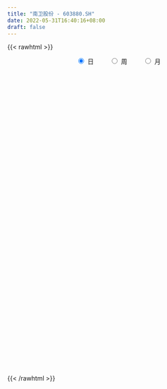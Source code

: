 ```yaml
---
title: "南卫股份 - 603880.SH"
date: 2022-05-31T16:40:16+08:00
draft: false
---
```

{{< rawhtml >}}
    <div style="text-align: center">
        <label style="padding: 1rem;"><input style="margin-right: .5rem" type="radio" name="period" value="D" checked onclick="period_change(this)">日</label>
        <label style="padding: 1rem;"><input style="margin-right: .5rem" type="radio" name="period" value="W" onclick="period_change(this)">周</label>
        <label style="padding: 1rem;"><input style="margin-right: .5rem" type="radio" name="period" value="M" onclick="period_change(this)">月</label>
    </div>
    <div id="chart" style="height: 700px;"></div> 
    <script type="text/javascript">
        const D_v = [13219.43,18966.34,19668.78,17821.02,13974.77,10590.72,13597.42,19199.09,13734.88,12694.53,8210.46,8641.05,8549.95,10221.7,8864.52,10515.41,9429.19,11981.83,15327.12,7007.56,7673.69,11247.5,9140.5,8663.67,8590.24,8877.79,11917.95,11779.26,16078.22,12149.85,9443.13,7173.07,9947.09,7881.47,10339.38,10141.45,10221.52,9500.66,6195.5,15687.83,10380.39,11092.43,6240.29,21200.52,8884.46,9090.76,11427.9,10611.94,48203.21,32049.46,42255.59,46082.88,56778.79,35416.95,26110.45,21032.6,13350.03,15997.17,27191.57,13665.17,14748.11,10731.8,15820.87,6646.29,7978.44,10399.46,9779.47,7418.38,7063.35,9709.17,8431.3,8592.6,8089.19,16373.45,11304.04,11556.74,15664.9,10313.52,9865.88,8642.47,15370.26,11276.53,10227.92,8660.33,10760.28,14050.98,7418.25,11101.85,10067.42,14278.11,6896.24,7717.69,6735.63,9103.18,6376.1,5530.73,7314.31,6896.87,7106.73,5572.04,4762.09,6212.3,6733.94,9873.77,7094.68,10005.19,10629.97,6457.49,7597.13,5489.8,10851.27,32422.59,109358.26,58689.9,38572.76,27667.57,29578.58,18640.82,17245.07,27483.47,20439.88,11421.15,19297.54,14668.83,13531.36,15516.49,22248.78,29957.41,51446.71,77156.06,85384.6,56626.24,36755.01,37566.7,26807.26,18268.0,12902.48,13974.66,15671.3,11491.59,26125.29,33425.72,18505.9,17237.04,77364.28,37603.54,25227.01,29402.76,27319.56,40981.57,22887.17,51477.84,110408.84,63638.29,52556.04,44592.6,31744.01,31330.45,39900.64,43768.33,52025.85,39326.59,132465.74,141676.41,113299.44,54456.65,50938.55,37097.47,27635.0,37488.1,22211.23,28648.54,18296.56,26509.5,19689.2,21827.63,17653.07,26612.6,19497.5,17785.3,25885.17,27354.42,22168.7,27581.4,19697.3,18717.36,29319.51,23682.02,16044.47,14421.1,22689.66,22001.76,25921.0,19978.95,19728.87,27219.73,19335.31,30629.39,30898.2,28883.12,26404.33,24828.12,25485.57,33872.0,25766.2,20226.47,33197.32,61415.19,38458.8,31396.88,30152.2,41163.66,32676.38,43194.5,27907.22,34151.22,18583.57,18775.0,17604.76,11363.0,17439.4,13150.8,10212.04,12419.2,22447.76,18478.78,22421.61,19690.02,23458.36,17981.5,17575.39,14823.45,13106.45,11045.2,14836.22,18377.52,19589.27,11322.38,17680.02,13842.63,16707.6,12782.29,12746.9,13322.51,19688.43,17611.09,14967.36,18800.59,17435.98,13521.1]
const D_histogram = [0.0,0.00906849,-0.0004216729,-0.0012621132,0.0008131525,0.0014144009,-0.0059629215,0.0037572704,0.0083595017,0.0031118184,0.0008928721,-0.0031424944,-0.0080976551,-0.0146274642,-0.0166631771,-0.0189282665,-0.0218134202,-0.0319061995,-0.0497438379,-0.0554329332,-0.0575502189,-0.0450612472,-0.0405619378,-0.0373847464,-0.0325648727,-0.0288083712,-0.0296786926,-0.0346121028,-0.0392019662,-0.0368647775,-0.03469158,-0.0269124329,-0.0242623383,-0.0166143617,-0.0164076878,-0.0157331029,-0.0090211546,-0.0020472775,0.0028153256,-0.003479349,-0.0119620451,-0.0098570304,-0.0069473157,0.0078172513,0.0145423472,0.0113755363,0.0027869288,-0.010032432,0.0128437526,0.0249559008,0.0366494842,0.0499368971,0.0749001067,0.079536912,0.0690946413,0.0521437249,0.0408175373,0.0322411736,0.0149154462,0.0038290382,-0.0053269514,-0.0089518189,-0.0203866411,-0.0239453381,-0.0229644798,-0.0267955135,-0.0231698201,-0.0156458274,-0.0111426295,-0.0125725357,-0.0163412301,-0.0187883189,-0.0157687116,-0.0100832144,-0.0042782038,0.0051362178,0.018860429,0.0268653805,0.0346338063,0.0373005747,0.0308013214,0.0290383086,0.0194211126,0.0136372477,0.007337275,0.0010273478,0.0001450297,0.003986907,0.0003685079,-0.017309655,-0.0268796189,-0.0391008795,-0.0362997281,-0.0209560433,-0.0080801693,-0.0057039259,0.0033814956,0.0059772939,-0.0007495905,-0.0021164062,-0.0064289264,-0.0110706818,-0.0137357046,-0.0213725047,-0.0252947063,-0.0323689991,-0.0454415765,-0.0551031395,-0.0505074989,-0.0422069267,-0.0376666964,0.0052077728,0.0468756213,0.0561399215,0.0572442339,0.0524074864,0.0554682802,0.0523432216,0.0485763938,0.054066715,0.0521846643,0.0482141812,0.0462238416,0.0435590712,0.0373211091,0.0316381882,0.0303580144,0.0363025505,0.0482955614,0.063979047,0.086751265,0.0813044268,0.0723105399,0.0492747397,0.0204475377,-0.0016105643,-0.0144368728,-0.0220479444,-0.02402644,-0.0261451287,-0.0173320298,-0.0071950052,-0.0069539966,-0.0097215204,0.0119577436,0.0178017616,0.0197553938,0.008912342,0.0046365604,0.0136250653,0.011917999,0.0188857188,0.0449222088,0.0469818335,0.0497525894,0.0418614219,0.0327112378,0.0180716258,0.0147574764,0.014214769,0.0217869655,0.0180444065,0.0322539313,0.062640664,0.0337845402,0.012627837,-0.0236825598,-0.0515791538,-0.0828330205,-0.1284038742,-0.1509106548,-0.1733919387,-0.1732237112,-0.1603877456,-0.1354519771,-0.1122270347,-0.0942269897,-0.0904414653,-0.0783268667,-0.0697446067,-0.0477128662,-0.039357274,-0.024605698,-0.002733404,0.0052308969,0.014897516,0.0116887112,0.0203348858,0.023148405,0.0297639992,0.0402625517,0.0500000428,0.057997923,0.0541431716,0.0333654399,0.0087374582,0.0065798751,0.019880763,0.0255355615,0.0126415955,0.0085522092,0.0146434796,0.0242103918,0.0392281351,0.0452985105,0.0402339723,0.0424039622,0.058470662,0.0529159156,0.0480197345,0.036025429,0.0386359312,0.0240102957,0.0299258375,0.0208962862,-0.0053711391,-0.0282901732,-0.0286992689,-0.0398016033,-0.0441700011,-0.0535606764,-0.0571885714,-0.0549694129,-0.0541818931,-0.0676111978,-0.0769678905,-0.1137385089,-0.1418922996,-0.1481678974,-0.147083929,-0.1213252407,-0.0913855304,-0.064653676,-0.033528293,-0.0005661811,0.0235242228,0.0471193031,0.0639542235,0.0685037846,0.0655966678,0.0624859739,0.0630973912,0.0620368327,0.0655861036,0.048076648,0.0475324141,0.0486073733,0.0486155442,0.0465674867,0.046422734]
const D_fast = [0.0,0.0113356125,0.0017400313,0.0005840628,0.0028626166,0.0038174652,-0.0050505875,0.005608922,0.0123010287,0.0078312999,0.0058355717,0.0010145816,-0.0059649928,-0.016151668,-0.0223531752,-0.0293503312,-0.03768884,-0.0557581692,-0.0860317671,-0.1055790957,-0.1220839361,-0.1208602762,-0.1265014512,-0.1326704464,-0.1359917908,-0.1394373822,-0.1477273767,-0.1613138126,-0.1757041676,-0.1825831732,-0.1890828708,-0.1880318319,-0.1914473219,-0.1879529357,-0.1918481837,-0.1951068745,-0.1906502149,-0.1841881572,-0.1786217227,-0.1857862345,-0.1972594419,-0.1976186848,-0.196445799,-0.1797269192,-0.1693662365,-0.1696891633,-0.1775810386,-0.1929085074,-0.1668213846,-0.1484702612,-0.1276143069,-0.1018426696,-0.0581544334,-0.0336334,-0.0268020104,-0.0307169956,-0.0318387988,-0.0323548692,-0.045951735,-0.0560808835,-0.0665686109,-0.0724314331,-0.0889629156,-0.0985079471,-0.1032682088,-0.1137981209,-0.1159648825,-0.1123523466,-0.1106348061,-0.1152078463,-0.1230618482,-0.1302060167,-0.1311285872,-0.1279638937,-0.1232284341,-0.112529958,-0.0940906396,-0.0793693429,-0.0629424656,-0.0509505535,-0.0497494765,-0.0442529121,-0.04901483,-0.0513893829,-0.0558550368,-0.0619081271,-0.0627541878,-0.0579155837,-0.0614418558,-0.0834474325,-0.0997373011,-0.1217337816,-0.1280075622,-0.1179028882,-0.1070470566,-0.1060967947,-0.0961659992,-0.0920758775,-0.0989901595,-0.1008860767,-0.1068058286,-0.1142152544,-0.1203142033,-0.1332941297,-0.1435400078,-0.1587065504,-0.183139522,-0.2065768698,-0.2146081039,-0.2168592634,-0.2217357072,-0.1775592948,-0.1241725409,-0.1008732604,-0.0854578895,-0.0771927654,-0.0602649016,-0.0503041547,-0.0419268841,-0.0229198841,-0.0117557687,-0.0036727066,0.0058929143,0.0141179117,0.0172102269,0.019436853,0.0257461828,0.0407663565,0.0648332578,0.0965115051,0.1409715393,0.1558508078,0.164934556,0.1542174407,0.1305021231,0.10804138,0.0916058532,0.0784827955,0.07049769,0.061842719,0.0663228106,0.0746610839,0.0731635933,0.0679656894,0.0926343893,0.1029288478,0.1098213283,0.1012063621,0.0980897206,0.1104844918,0.1117569252,0.1234460748,0.160713117,0.1745182,0.1897271032,0.1923012912,0.1913289166,0.181207211,0.1815824307,0.1845934156,0.1976123534,0.1983808961,0.2206539037,0.2667008024,0.2462908137,0.2282910697,0.1860600329,0.1452686505,0.0933065287,0.0156347064,-0.0445997379,-0.1104290064,-0.1535667067,-0.1808276775,-0.1897549033,-0.1945867195,-0.200143422,-0.2189682639,-0.226435382,-0.2352892737,-0.2251857497,-0.226669476,-0.2180693245,-0.1968803816,-0.1876083564,-0.1742173583,-0.1745039853,-0.1607740892,-0.1521734688,-0.1381168748,-0.1175526844,-0.0953151826,-0.0728178216,-0.0631367802,-0.0755731519,-0.098016769,-0.0985293833,-0.0802583047,-0.0682196158,-0.0779531829,-0.0799045169,-0.0701523767,-0.0545328665,-0.0297080894,-0.0123130864,-0.0073191315,0.005451849,0.0361362143,0.0438104467,0.0509191993,0.047931251,0.060200736,0.0515776745,0.0649746756,0.0611691958,0.0335589858,0.0035674083,-0.0040165046,-0.0250692398,-0.0404801378,-0.0632609823,-0.0811860201,-0.0927092148,-0.1054671684,-0.1357992725,-0.1643979378,-0.2296031835,-0.293230049,-0.3365476212,-0.3722346351,-0.376807257,-0.3697139293,-0.3591454939,-0.3364021841,-0.3035816174,-0.2736101579,-0.2382352518,-0.2054117756,-0.1837362683,-0.1702442182,-0.1577334186,-0.1413476534,-0.1268990038,-0.106953207,-0.1124435007,-0.101104631,-0.0878778285,-0.0757157715,-0.0661219573,-0.0546610265]
const D_slow = [0.0,0.0022671225,0.0021617043,0.001846176,0.0020494641,0.0024030643,0.000912334,0.0018516516,0.003941527,0.0047194816,0.0049426996,0.004157076,0.0021326622,-0.0015242038,-0.0056899981,-0.0104220647,-0.0158754198,-0.0238519696,-0.0362879291,-0.0501461624,-0.0645337172,-0.075799029,-0.0859395134,-0.0952857,-0.1034269182,-0.110629011,-0.1180486841,-0.1267017098,-0.1365022014,-0.1457183958,-0.1543912908,-0.161119399,-0.1671849836,-0.171338574,-0.1754404959,-0.1793737716,-0.1816290603,-0.1821408797,-0.1814370483,-0.1823068855,-0.1852973968,-0.1877616544,-0.1894984833,-0.1875441705,-0.1839085837,-0.1810646996,-0.1803679674,-0.1828760754,-0.1796651373,-0.1734261621,-0.164263791,-0.1517795667,-0.1330545401,-0.1131703121,-0.0958966517,-0.0828607205,-0.0726563362,-0.0645960428,-0.0608671812,-0.0599099217,-0.0612416595,-0.0634796142,-0.0685762745,-0.074562609,-0.080303729,-0.0870026074,-0.0927950624,-0.0967065192,-0.0994921766,-0.1026353105,-0.1067206181,-0.1114176978,-0.1153598757,-0.1178806793,-0.1189502302,-0.1176661758,-0.1129510685,-0.1062347234,-0.0975762718,-0.0882511282,-0.0805507978,-0.0732912207,-0.0684359426,-0.0650266306,-0.0631923119,-0.0629354749,-0.0628992175,-0.0619024907,-0.0618103638,-0.0661377775,-0.0728576822,-0.0826329021,-0.0917078341,-0.0969468449,-0.0989668873,-0.1003928687,-0.0995474948,-0.0980531714,-0.098240569,-0.0987696705,-0.1003769021,-0.1031445726,-0.1065784987,-0.1119216249,-0.1182453015,-0.1263375513,-0.1376979454,-0.1514737303,-0.164100605,-0.1746523367,-0.1840690108,-0.1827670676,-0.1710481623,-0.1570131819,-0.1427021234,-0.1296002518,-0.1157331818,-0.1026473764,-0.0905032779,-0.0769865991,-0.0639404331,-0.0518868878,-0.0403309273,-0.0294411595,-0.0201108823,-0.0122013352,-0.0046118316,0.004463806,0.0165376964,0.0325324581,0.0542202744,0.074546381,0.092624016,0.104942701,0.1100545854,0.1096519443,0.1060427261,0.10053074,0.09452413,0.0879878478,0.0836548403,0.081856089,0.0801175899,0.0776872098,0.0806766457,0.0851270861,0.0900659346,0.0922940201,0.0934531602,0.0968594265,0.0998389262,0.1045603559,0.1157909082,0.1275363665,0.1399745139,0.1504398693,0.1586176788,0.1631355852,0.1668249543,0.1703786466,0.1758253879,0.1803364896,0.1883999724,0.2040601384,0.2125062735,0.2156632327,0.2097425928,0.1968478043,0.1761395492,0.1440385806,0.1063109169,0.0629629322,0.0196570045,-0.0204399319,-0.0543029262,-0.0823596849,-0.1059164323,-0.1285267986,-0.1481085153,-0.165544667,-0.1774728835,-0.187312202,-0.1934636265,-0.1941469775,-0.1928392533,-0.1891148743,-0.1861926965,-0.181108975,-0.1753218738,-0.167880874,-0.1578152361,-0.1453152254,-0.1308157446,-0.1172799517,-0.1089385918,-0.1067542272,-0.1051092584,-0.1001390677,-0.0937551773,-0.0905947784,-0.0884567261,-0.0847958562,-0.0787432583,-0.0689362245,-0.0576115969,-0.0475531038,-0.0369521133,-0.0223344477,-0.0091054689,0.0028994648,0.011905822,0.0215648048,0.0275673787,0.0350488381,0.0402729097,0.0389301249,0.0318575816,0.0246827643,0.0147323635,0.0036898633,-0.0097003058,-0.0239974487,-0.0377398019,-0.0512852752,-0.0681880747,-0.0874300473,-0.1158646745,-0.1513377494,-0.1883797238,-0.2251507061,-0.2554820162,-0.2783283988,-0.2944918179,-0.3028738911,-0.3030154364,-0.2971343807,-0.2853545549,-0.269365999,-0.2522400529,-0.2358408859,-0.2202193925,-0.2044450447,-0.1889358365,-0.1725393106,-0.1605201486,-0.1486370451,-0.1364852018,-0.1243313157,-0.112689444,-0.1010837605]
const D_data = [['2021-05-20', 8.0141, 7.9079, 7.8245, 8.0141],['2021-05-21', 8.18, 8.05, 8.01, 8.23],['2021-05-24', 8.0, 7.82, 7.74, 8.09],['2021-05-25', 7.82, 7.9, 7.82, 8.07],['2021-05-26', 7.99, 7.94, 7.8, 7.99],['2021-05-27', 7.94, 7.93, 7.9, 7.98],['2021-05-28', 7.91, 7.81, 7.78, 7.93],['2021-05-31', 7.86, 8.03, 7.82, 8.05],['2021-06-01', 8.08, 8.01, 7.94, 8.09],['2021-06-02', 7.98, 7.89, 7.87, 8.03],['2021-06-03', 7.89, 7.91, 7.88, 7.96],['2021-06-04', 7.9, 7.87, 7.85, 7.93],['2021-06-07', 7.88, 7.83, 7.8, 7.88],['2021-06-08', 7.85, 7.77, 7.75, 7.86],['2021-06-09', 7.77, 7.79, 7.74, 7.83],['2021-06-10', 7.79, 7.76, 7.73, 7.82],['2021-06-11', 7.8, 7.72, 7.72, 7.81],['2021-06-15', 7.67, 7.57, 7.55, 7.68],['2021-06-16', 7.54, 7.36, 7.34, 7.59],['2021-06-17', 7.45, 7.4, 7.36, 7.46],['2021-06-18', 7.4, 7.37, 7.31, 7.41],['2021-06-21', 7.5, 7.53, 7.4, 7.53],['2021-06-22', 7.52, 7.43, 7.43, 7.54],['2021-06-23', 7.46, 7.39, 7.38, 7.48],['2021-06-24', 7.4, 7.39, 7.36, 7.41],['2021-06-25', 7.42, 7.36, 7.33, 7.42],['2021-06-28', 7.36, 7.27, 7.25, 7.36],['2021-06-29', 7.28, 7.16, 7.13, 7.28],['2021-06-30', 7.15, 7.09, 7.01, 7.16],['2021-07-01', 7.16, 7.12, 7.09, 7.2],['2021-07-02', 7.18, 7.08, 7.07, 7.19],['2021-07-05', 7.09, 7.13, 7.06, 7.15],['2021-07-06', 7.11, 7.05, 7.01, 7.12],['2021-07-07', 7.03, 7.1, 7.01, 7.1],['2021-07-08', 7.14, 6.99, 6.99, 7.15],['2021-07-09', 6.94, 6.96, 6.9, 6.98],['2021-07-12', 7.0, 7.02, 6.94, 7.08],['2021-07-13', 7.05, 7.03, 7.0, 7.06],['2021-07-14', 7.06, 7.01, 7.01, 7.06],['2021-07-15', 7.01, 6.84, 6.81, 7.01],['2021-07-16', 6.82, 6.74, 6.73, 6.86],['2021-07-19', 6.81, 6.82, 6.65, 6.83],['2021-07-20', 6.81, 6.81, 6.74, 6.85],['2021-07-21', 6.76, 6.98, 6.76, 7.03],['2021-07-22', 6.99, 6.92, 6.88, 7.02],['2021-07-23', 6.88, 6.79, 6.76, 6.91],['2021-07-26', 6.79, 6.67, 6.6, 6.79],['2021-07-27', 6.58, 6.53, 6.51, 6.7],['2021-07-28', 6.54, 6.98, 6.27, 7.17],['2021-07-29', 6.85, 6.93, 6.77, 7.03],['2021-07-30', 6.83, 6.99, 6.55, 7.02],['2021-08-02', 7.0, 7.09, 6.99, 7.19],['2021-08-03', 7.01, 7.37, 7.01, 7.4],['2021-08-04', 7.4, 7.24, 7.18, 7.43],['2021-08-05', 7.18, 7.08, 7.06, 7.29],['2021-08-06', 7.08, 6.96, 6.91, 7.09],['2021-08-09', 6.96, 6.98, 6.89, 7.0],['2021-08-10', 7.0, 6.98, 6.55, 7.08],['2021-08-11', 6.94, 6.81, 6.75, 6.94],['2021-08-12', 6.8, 6.81, 6.76, 6.89],['2021-08-13', 6.82, 6.77, 6.73, 6.91],['2021-08-16', 6.79, 6.79, 6.76, 6.87],['2021-08-17', 6.82, 6.63, 6.62, 6.83],['2021-08-18', 6.63, 6.66, 6.61, 6.69],['2021-08-19', 6.68, 6.68, 6.66, 6.73],['2021-08-20', 6.66, 6.58, 6.53, 6.66],['2021-08-23', 6.54, 6.64, 6.53, 6.7],['2021-08-24', 6.66, 6.69, 6.63, 6.71],['2021-08-25', 6.67, 6.66, 6.6, 6.68],['2021-08-26', 6.63, 6.57, 6.57, 6.64],['2021-08-27', 6.58, 6.5, 6.47, 6.6],['2021-08-30', 6.53, 6.47, 6.45, 6.57],['2021-08-31', 6.48, 6.51, 6.46, 6.55],['2021-09-01', 6.54, 6.54, 6.45, 6.55],['2021-09-02', 6.54, 6.55, 6.51, 6.59],['2021-09-03', 6.57, 6.62, 6.53, 6.64],['2021-09-06', 6.62, 6.73, 6.62, 6.76],['2021-09-07', 6.7, 6.72, 6.67, 6.76],['2021-09-08', 6.72, 6.77, 6.69, 6.77],['2021-09-09', 6.76, 6.75, 6.7, 6.77],['2021-09-10', 6.78, 6.64, 6.58, 6.78],['2021-09-13', 6.63, 6.69, 6.61, 6.72],['2021-09-14', 6.69, 6.57, 6.56, 6.75],['2021-09-15', 6.58, 6.58, 6.52, 6.65],['2021-09-16', 6.57, 6.54, 6.54, 6.67],['2021-09-17', 6.51, 6.5, 6.41, 6.56],['2021-09-22', 6.5, 6.54, 6.4, 6.55],['2021-09-23', 6.54, 6.6, 6.48, 6.65],['2021-09-24', 6.6, 6.5, 6.5, 6.64],['2021-09-27', 6.5, 6.25, 6.25, 6.55],['2021-09-28', 6.39, 6.25, 6.23, 6.39],['2021-09-29', 6.25, 6.12, 6.12, 6.28],['2021-09-30', 6.12, 6.24, 6.1, 6.25],['2021-10-08', 6.28, 6.41, 6.27, 6.43],['2021-10-11', 6.41, 6.43, 6.36, 6.45],['2021-10-12', 6.43, 6.32, 6.32, 6.45],['2021-10-13', 6.4, 6.42, 6.35, 6.43],['2021-10-14', 6.4, 6.36, 6.29, 6.4],['2021-10-15', 6.35, 6.22, 6.22, 6.35],['2021-10-18', 6.22, 6.25, 6.15, 6.27],['2021-10-19', 6.25, 6.18, 6.17, 6.27],['2021-10-20', 6.21, 6.13, 6.12, 6.23],['2021-10-21', 6.13, 6.11, 6.08, 6.15],['2021-10-22', 6.09, 5.99, 5.98, 6.12],['2021-10-25', 5.99, 5.97, 5.91, 6.04],['2021-10-26', 5.98, 5.86, 5.82, 5.99],['2021-10-27', 5.9, 5.68, 5.66, 5.9],['2021-10-28', 5.7, 5.6, 5.59, 5.7],['2021-10-29', 5.64, 5.7, 5.58, 5.7],['2021-11-01', 5.7, 5.72, 5.66, 5.75],['2021-11-02', 5.74, 5.65, 5.55, 5.78],['2021-11-03', 5.65, 6.22, 5.65, 6.22],['2021-11-04', 6.65, 6.43, 6.36, 6.65],['2021-11-05', 6.43, 6.18, 6.18, 6.43],['2021-11-08', 6.11, 6.13, 6.0, 6.19],['2021-11-09', 6.23, 6.07, 6.07, 6.31],['2021-11-10', 6.08, 6.19, 5.99, 6.19],['2021-11-11', 6.14, 6.14, 6.1, 6.17],['2021-11-12', 6.14, 6.14, 6.08, 6.16],['2021-11-15', 6.14, 6.29, 6.14, 6.29],['2021-11-16', 6.29, 6.24, 6.14, 6.3],['2021-11-17', 6.27, 6.23, 6.17, 6.27],['2021-11-18', 6.25, 6.27, 6.22, 6.3],['2021-11-19', 6.3, 6.28, 6.2, 6.3],['2021-11-22', 6.32, 6.24, 6.19, 6.33],['2021-11-23', 6.24, 6.24, 6.19, 6.3],['2021-11-24', 6.21, 6.3, 6.19, 6.38],['2021-11-25', 6.29, 6.43, 6.26, 6.49],['2021-11-26', 6.38, 6.59, 6.37, 6.63],['2021-11-29', 6.69, 6.76, 6.64, 7.1],['2021-11-30', 6.6, 7.02, 6.5, 7.2],['2021-12-01', 6.94, 6.79, 6.75, 6.95],['2021-12-02', 6.76, 6.78, 6.68, 6.86],['2021-12-03', 6.77, 6.58, 6.5, 6.8],['2021-12-06', 6.58, 6.41, 6.38, 6.62],['2021-12-07', 6.42, 6.38, 6.34, 6.5],['2021-12-08', 6.38, 6.41, 6.33, 6.42],['2021-12-09', 6.4, 6.42, 6.38, 6.49],['2021-12-10', 6.42, 6.46, 6.39, 6.54],['2021-12-13', 6.49, 6.44, 6.41, 6.49],['2021-12-14', 6.44, 6.59, 6.36, 6.62],['2021-12-15', 6.63, 6.66, 6.58, 6.74],['2021-12-16', 6.66, 6.57, 6.56, 6.72],['2021-12-17', 6.57, 6.53, 6.5, 6.59],['2021-12-20', 6.57, 6.9, 6.53, 6.92],['2021-12-21', 6.9, 6.8, 6.61, 6.9],['2021-12-22', 6.79, 6.8, 6.74, 6.87],['2021-12-23', 6.8, 6.64, 6.63, 6.8],['2021-12-24', 6.6, 6.7, 6.54, 6.74],['2021-12-27', 6.7, 6.9, 6.65, 6.9],['2021-12-28', 6.89, 6.81, 6.74, 6.89],['2021-12-29', 6.81, 6.96, 6.77, 7.12],['2021-12-30', 6.93, 7.33, 6.89, 7.36],['2021-12-31', 7.29, 7.16, 7.13, 7.29],['2022-01-04', 7.16, 7.24, 7.16, 7.32],['2022-01-05', 7.25, 7.15, 7.05, 7.28],['2022-01-06', 7.08, 7.14, 7.06, 7.24],['2022-01-07', 7.14, 7.05, 7.01, 7.18],['2022-01-10', 7.01, 7.18, 6.91, 7.28],['2022-01-11', 7.16, 7.24, 7.15, 7.33],['2022-01-12', 7.22, 7.4, 7.2, 7.44],['2022-01-13', 7.33, 7.31, 7.27, 7.44],['2022-01-14', 7.33, 7.61, 7.3, 7.95],['2022-01-17', 7.69, 8.0, 7.5, 8.25],['2022-01-18', 7.75, 7.33, 7.28, 7.84],['2022-01-19', 7.22, 7.34, 7.17, 7.45],['2022-01-20', 7.3, 7.02, 6.97, 7.41],['2022-01-21', 7.01, 6.95, 6.8, 7.1],['2022-01-24', 7.02, 6.72, 6.71, 7.05],['2022-01-25', 6.67, 6.27, 6.27, 6.75],['2022-01-26', 6.22, 6.28, 6.19, 6.37],['2022-01-27', 6.28, 6.04, 6.0, 6.38],['2022-01-28', 6.05, 6.13, 6.04, 6.19],['2022-02-07', 6.13, 6.19, 6.01, 6.28],['2022-02-08', 6.24, 6.32, 6.17, 6.34],['2022-02-09', 6.37, 6.32, 6.29, 6.37],['2022-02-10', 6.32, 6.27, 6.23, 6.37],['2022-02-11', 6.26, 6.06, 6.0, 6.27],['2022-02-14', 6.06, 6.12, 6.03, 6.19],['2022-02-15', 6.12, 6.05, 6.01, 6.15],['2022-02-16', 6.03, 6.23, 6.02, 6.23],['2022-02-17', 6.22, 6.08, 6.08, 6.22],['2022-02-18', 6.07, 6.17, 6.02, 6.2],['2022-02-21', 6.23, 6.32, 6.16, 6.34],['2022-02-22', 6.31, 6.2, 6.15, 6.31],['2022-02-23', 6.18, 6.25, 6.18, 6.29],['2022-02-24', 6.25, 6.09, 6.0, 6.28],['2022-02-25', 6.12, 6.24, 6.12, 6.3],['2022-02-28', 6.23, 6.19, 6.09, 6.31],['2022-03-01', 6.22, 6.26, 6.19, 6.27],['2022-03-02', 6.25, 6.36, 6.2, 6.37],['2022-03-03', 6.4, 6.42, 6.33, 6.48],['2022-03-04', 6.31, 6.47, 6.31, 6.57],['2022-03-07', 6.48, 6.36, 6.31, 6.54],['2022-03-08', 6.35, 6.1, 6.1, 6.4],['2022-03-09', 6.09, 5.93, 5.73, 6.18],['2022-03-10', 6.09, 6.13, 6.01, 6.24],['2022-03-11', 6.14, 6.35, 6.08, 6.35],['2022-03-14', 6.37, 6.31, 6.28, 6.48],['2022-03-15', 6.24, 6.06, 6.0, 6.37],['2022-03-16', 6.08, 6.12, 5.83, 6.16],['2022-03-17', 6.1, 6.25, 6.03, 6.3],['2022-03-18', 6.3, 6.34, 6.12, 6.37],['2022-03-21', 6.39, 6.49, 6.34, 6.52],['2022-03-22', 6.5, 6.46, 6.38, 6.57],['2022-03-23', 6.48, 6.35, 6.3, 6.48],['2022-03-24', 6.35, 6.46, 6.28, 6.52],['2022-03-25', 6.46, 6.72, 6.43, 6.76],['2022-03-28', 6.71, 6.52, 6.45, 6.71],['2022-03-29', 6.53, 6.54, 6.42, 6.63],['2022-03-30', 6.49, 6.44, 6.35, 6.56],['2022-03-31', 6.41, 6.63, 6.38, 6.71],['2022-04-01', 6.6, 6.41, 6.34, 6.6],['2022-04-06', 6.42, 6.67, 6.4, 6.78],['2022-04-07', 6.61, 6.5, 6.5, 6.67],['2022-04-08', 6.59, 6.2, 6.2, 6.59],['2022-04-11', 6.18, 6.1, 6.03, 6.28],['2022-04-12', 6.08, 6.3, 6.06, 6.31],['2022-04-13', 6.35, 6.11, 6.1, 6.35],['2022-04-14', 6.1, 6.12, 6.08, 6.17],['2022-04-15', 6.1, 5.98, 5.96, 6.14],['2022-04-18', 5.98, 5.97, 5.73, 6.0],['2022-04-19', 5.95, 5.99, 5.9, 6.03],['2022-04-20', 5.96, 5.93, 5.89, 6.06],['2022-04-21', 5.89, 5.66, 5.63, 5.9],['2022-04-22', 5.72, 5.58, 5.54, 5.72],['2022-04-25', 5.59, 5.02, 5.02, 5.63],['2022-04-26', 5.07, 4.83, 4.81, 5.08],['2022-04-27', 4.86, 4.87, 4.53, 4.87],['2022-04-28', 4.85, 4.8, 4.67, 4.95],['2022-04-29', 4.77, 5.04, 4.77, 5.05],['2022-05-05', 5.03, 5.12, 4.95, 5.15],['2022-05-06', 5.05, 5.13, 4.94, 5.15],['2022-05-09', 5.18, 5.26, 5.14, 5.29],['2022-05-10', 5.14, 5.4, 5.14, 5.42],['2022-05-11', 5.39, 5.41, 5.31, 5.63],['2022-05-12', 5.33, 5.52, 5.33, 5.56],['2022-05-13', 5.52, 5.55, 5.46, 5.61],['2022-05-16', 5.58, 5.47, 5.45, 5.73],['2022-05-17', 5.49, 5.4, 5.33, 5.49],['2022-05-18', 5.4, 5.4, 5.37, 5.59],['2022-05-19', 5.4, 5.46, 5.2, 5.46],['2022-05-20', 5.48, 5.46, 5.44, 5.62],['2022-05-23', 5.48, 5.55, 5.43, 5.56],['2022-05-24', 5.56, 5.27, 5.24, 5.57],['2022-05-25', 5.27, 5.45, 5.26, 5.45],['2022-05-26', 5.46, 5.49, 5.31, 5.49],['2022-05-27', 5.49, 5.5, 5.45, 5.58],['2022-05-30', 5.62, 5.49, 5.44, 5.65],['2022-05-31', 5.45, 5.53, 5.38, 5.54]]
const W_v = [117270.82,597986.5699999999,564534.84,521773.89,210336.15,224239.24,122577.26,87102.66,362256.27,252977.51,169676.92,268696.85,382842.83,264890.89,98577.01,77093.28,77634.15,53448.54,41949.25,87148.46,36480.81,133381.87,159361.74,63273.45,51673.72,45391.89,30551.85,11880.03,57751.66,54407.57,53424.53,66906.84,72619.69,60088.38,201614.66,702977.35,265051.53,173674.87,94529.57,77157.39,82499.0,90512.55,77663.6,233461.63,192655.07,156568.27,166699.73,118551.17,62600.04,109095.54,175122.5,93830.47,71729.84,40890.23,60049.82,53600.58,49378.49,51967.41,55692.44,89640.8,139713.5,153655.04,128785.54,123587.76,117583.14,147835.09,110170.88,71307.8,59402.44,17121.7,48952.88,292716.08,220307.2,90372.26,52790.79,78162.02,321927.98,116687.59,121422.36,112479.08,171727.66,75461.9,80193.99,71049.04,51381.58,61198.68,71128.86,86912.45,77359.44,67941.66,128899.87,12767.5,88361.28,162253.72,345800.62,190455.65,87106.31,71196.95,48421.69,42663.82,36577.33,50659.39,57086.07,49672.46,701617.0,449137.7500000001,204613.04,561080.27,761870.8099999999,859539.8199999999,528914.53,924330.6799999999,951975.3399999999,905681.08,441878.42,384659.32,342164.02,386542.94,247227.27,255759.33,151126.68,73701.54,387280.13,195235.43,222824.56,150005.87,311971.26,783186.45,357445.72,676302.63,400417.74,787303.89,621314.4399999999,396797.78,697091.5400000002,203969.0,211281.22,176056.12,171202.02,158654.65,95471.25,156594.16,71429.51,33405.0,230926.3,286473.41,160838.41,129482.89,90539.69,61385.44,117063.35,77414.28,62947.78,66156.2,339990.7,205420.86,213662.41,135929.48,141774.56,116009.78,64791.04,29147.89,24006.91,58104.55,48981.24,48832.52,41931.72,36230.82,80270.92,35814.27,78123.11,75468.23,99621.48,27093.53,36423.15,70959.25,75652.71,62480.01,47580.77,41990.2,46519.7,61368.41,45482.46,51985.9,56508.46,144548.1,185421.67,84952.05,51576.86,42401.67,55916.02,59857.03,54976.04,28587.52,35627.67,9103.18,33224.74,33154.14,41784.46,216811.82,131704.8,93310.87,132700.75,293488.61,87623.7,106785.54,196917.15,289393.71,160223.1,307487.15,397468.52,134279.43,112292.0,112691.09,118997.59,101077.99,116892.25,136499.34,174477.18,173847.92,105252.94,83765.73,76708.58,101126.88,27929.9,75170.59,73759.44,84389.98,30957.08]
const W_histogram = [0.0,0.0571168091,0.1350516674,0.224443187,0.1938368347,0.1852965667,0.1492328862,0.0813098174,0.1446396008,0.0997221131,0.1050413902,0.1094337738,0.1810887119,0.0538678668,-0.0718446678,-0.1452430865,-0.2049476281,-0.2332885953,-0.2565530637,-0.2291379356,-0.214192143,-0.1498191785,-0.1253821383,-0.1228807082,-0.1844078706,-0.2699257575,-0.2912389994,-0.2778552137,-0.2098177282,-0.1164329539,-0.061147581,-0.0574983368,0.0098482986,0.0586065845,0.1168284754,0.1104508437,0.0253244164,-0.0232858522,-0.082496085,-0.1239090728,-0.1429707212,-0.2146445474,-0.2462591288,-0.2105203499,-0.1621477192,-0.1266254896,-0.0663398324,-0.0507736913,-0.0399736231,-0.0041604448,0.0246005684,0.0282068254,0.0177715813,0.0142624367,0.0220105577,0.0307166973,0.0397840842,0.0242611782,0.0397582954,0.0673112856,0.1061771764,0.1326618818,0.166326448,0.198116257,0.1972951484,0.2145307646,0.2022266642,0.1899137789,0.1434166582,0.1029716228,0.071032542,0.0866337549,0.0326739858,0.0038946853,-0.0287449956,-0.0405148119,-0.0132737261,0.0003001845,0.0183227029,0.0362898971,0.0298278046,0.031694707,0.0267418719,0.009927488,-0.0008523035,0.0001329203,-0.0037999502,0.0138798973,0.033024317,0.0456962841,0.0420494455,0.031237151,0.0427604584,0.0597960027,0.0736922914,0.0580168373,0.041560732,0.0064613233,-0.0151216943,-0.0378330567,-0.0373451039,-0.032639866,-0.0224960575,-0.0138784134,0.065693481,0.0856381888,0.0947935112,0.17104206,0.5034298193,0.4622060336,0.4086115723,0.445219106,0.4790468249,0.3732480287,0.2094864581,0.0965020194,-0.0078819603,-0.0483401516,-0.0847074701,-0.1349630033,-0.1694619982,-0.1837280884,-0.1652304248,-0.1809458292,-0.1779275437,-0.1736669295,-0.0969283365,0.0856750652,0.2377664877,0.4188378225,0.7198754191,0.6466000398,0.4988181428,0.4198200021,0.2535673206,0.095926481,-0.0260182461,-0.1099413711,-0.1571572282,-0.2661157163,-0.3222903015,-0.3528314302,-0.3658708428,-0.3373860405,-0.2477972047,-0.2837129544,-0.3551240562,-0.3895510952,-0.3922972448,-0.3751183726,-0.3517824969,-0.3225903629,-0.304071181,-0.3002668293,-0.2292319628,-0.1719985284,-0.1589218219,-0.1409469788,-0.0871400828,-0.1088144496,-0.1701223717,-0.1984762723,-0.1800496103,-0.1647853617,-0.1446781638,-0.1396692597,-0.1232697375,-0.0973994444,-0.0541551463,-0.0181254633,0.0226582337,0.0511749691,0.0442581447,0.0313611491,0.0424174815,0.0657497161,0.0661811689,0.0712306967,0.0653459814,0.0400039113,0.02540165,0.0010077028,-0.018036183,-0.0390691002,-0.0429263079,-0.0261454252,-0.0119271407,-0.010244031,-0.0164826091,-0.020301801,-0.0095945554,0.0032963899,0.0066619318,0.0127999972,0.0037322927,0.013042339,0.0103790704,-0.0022255896,-0.0242245514,-0.0017636437,0.0142052454,0.0367227503,0.0729297003,0.095231027,0.1004105123,0.1064833423,0.1189368248,0.152972786,0.1620272812,0.1973377676,0.1689466441,0.0915210054,0.0350749154,0.0061446341,-0.0065894097,0.0017214189,0.0004469926,0.000250446,0.0256281149,0.0216122675,0.0057161587,-0.0174441726,-0.0553908955,-0.1094244383,-0.1302538318,-0.1078228928,-0.0917543407,-0.0720105264,-0.0514721826]
const W_fast = [0.0,0.0713960114,0.1830937866,0.3285961029,0.3464489592,0.3842328329,0.385477374,0.3378817595,0.4373714432,0.4173844837,0.4489641083,0.4807149354,0.5976420514,0.4838881731,0.3402144715,0.2305052812,0.1195638326,0.0329007166,-0.0545020177,-0.0843713735,-0.1229736167,-0.0960554468,-0.1029639412,-0.1311826881,-0.2388118182,-0.3918111444,-0.4859341363,-0.5420141539,-0.5264311005,-0.4621545646,-0.4221560871,-0.432881427,-0.363072717,-0.299662785,-0.2122337752,-0.190998696,-0.2697940192,-0.3242257508,-0.4040600049,-0.476450261,-0.5312545896,-0.6565895527,-0.7497689162,-0.7666602249,-0.7588245239,-0.7549586668,-0.7112579677,-0.7083852494,-0.7075785869,-0.6728055199,-0.6378943646,-0.6272364012,-0.63322875,-0.6331722855,-0.6199215251,-0.6035362111,-0.5845228031,-0.5939804145,-0.5685437236,-0.5241629119,-0.4587527271,-0.3991025512,-0.323856373,-0.2425374997,-0.1940348212,-0.1231665139,-0.0849139482,-0.0497483888,-0.0603913449,-0.0750934747,-0.08927442,-0.0520147683,-0.097806041,-0.1256116702,-0.1654375999,-0.1873361192,-0.1634134649,-0.1497645082,-0.1271613141,-0.1001216457,-0.099126787,-0.0893362078,-0.087603575,-0.1019360869,-0.1129289542,-0.1119105004,-0.1167933585,-0.0956435366,-0.0682430376,-0.0441469995,-0.0372814768,-0.0402844835,-0.0180710616,0.0139134834,0.046232845,0.0450616002,0.0389956779,0.0055116,-0.0198518411,-0.0520214677,-0.0608697909,-0.0643245195,-0.0598047254,-0.0546566847,0.0413385801,0.082692835,0.1155465352,0.2345555991,0.6928008132,0.7671285358,0.8156869677,0.9635992779,1.1171887029,1.104701914,0.9933119578,0.904453024,0.7980985542,0.7455553251,0.688011139,0.6040148549,0.5271503605,0.4669522482,0.4441423056,0.3831904439,0.3417268435,0.3025707253,0.3550772341,0.5590994022,0.7706324466,1.0564132371,1.5374196884,1.6257943191,1.6027169577,1.6286738175,1.5258129662,1.3921537468,1.2637044582,1.1522959904,1.0657908263,0.8903034091,0.7535562485,0.6348072623,0.530300139,0.4744384312,0.5020779658,0.3952339775,0.2350418617,0.1032270488,0.0024065881,-0.0741941329,-0.1388038815,-0.1902593382,-0.2477579515,-0.3190203072,-0.3052934313,-0.2910596291,-0.317713378,-0.3349752796,-0.3029534044,-0.3518313836,-0.4556698985,-0.5336428673,-0.5602286078,-0.5861606996,-0.6022230427,-0.6321314535,-0.6465493656,-0.6450289337,-0.6153234222,-0.5838251049,-0.5373768495,-0.4960663719,-0.4919186601,-0.4969753685,-0.4753146657,-0.435545002,-0.418568257,-0.395711055,-0.385259275,-0.4006003673,-0.4088522161,-0.4329942376,-0.4565471691,-0.4873473614,-0.5019361461,-0.4916916196,-0.4804551203,-0.4813330183,-0.4916922488,-0.5005868909,-0.4922782841,-0.4785632413,-0.4735322165,-0.4641941518,-0.4723287832,-0.4597581521,-0.4598266531,-0.4729877105,-0.5010428101,-0.4790228133,-0.4595026129,-0.4278044204,-0.3733650454,-0.3272559619,-0.2969738485,-0.264280183,-0.2220924943,-0.1498133365,-0.100252021,-0.0156070927,-0.0017615552,-0.0563069426,-0.1039843038,-0.1313784265,-0.1457598227,-0.1370186394,-0.1381813176,-0.1383152527,-0.1065305551,-0.1051433355,-0.1196104047,-0.1471317791,-0.1989262259,-0.2803158783,-0.3337087298,-0.338233514,-0.345103547,-0.3433623644,-0.3356920662]
const W_slow = [0.0,0.0142792023,0.0480421191,0.1041529159,0.1526121246,0.1989362662,0.2362444878,0.2565719421,0.2927318423,0.3176623706,0.3439227182,0.3712811616,0.4165533396,0.4300203063,0.4120591393,0.3757483677,0.3245114607,0.2661893119,0.2020510459,0.1447665621,0.0912185263,0.0537637317,0.0224181971,-0.0083019799,-0.0544039476,-0.121885387,-0.1946951368,-0.2641589403,-0.3166133723,-0.3457216108,-0.361008506,-0.3753830902,-0.3729210156,-0.3582693695,-0.3290622506,-0.3014495397,-0.2951184356,-0.3009398986,-0.3215639199,-0.3525411881,-0.3882838684,-0.4419450053,-0.5035097875,-0.5561398749,-0.5966768047,-0.6283331771,-0.6449181353,-0.6576115581,-0.6676049639,-0.6686450751,-0.662494933,-0.6554432266,-0.6510003313,-0.6474347221,-0.6419320827,-0.6342529084,-0.6243068873,-0.6182415928,-0.6083020189,-0.5914741975,-0.5649299034,-0.531764433,-0.490182821,-0.4406537567,-0.3913299696,-0.3376972785,-0.2871406124,-0.2396621677,-0.2038080031,-0.1780650975,-0.160306962,-0.1386485232,-0.1304800268,-0.1295063555,-0.1366926044,-0.1468213073,-0.1501397388,-0.1500646927,-0.145484017,-0.1364115427,-0.1289545916,-0.1210309148,-0.1143454468,-0.1118635749,-0.1120766507,-0.1120434207,-0.1129934082,-0.1095234339,-0.1012673547,-0.0898432836,-0.0793309223,-0.0715216345,-0.0608315199,-0.0458825193,-0.0274594464,-0.0129552371,-0.0025650541,-0.0009497233,-0.0047301468,-0.014188411,-0.023524687,-0.0316846535,-0.0373086679,-0.0407782712,-0.024354901,-0.0029453538,0.020753024,0.063513539,0.1893709939,0.3049225023,0.4070753953,0.5183801718,0.6381418781,0.7314538852,0.7838254998,0.8079510046,0.8059805145,0.7938954766,0.7727186091,0.7389778583,0.6966123587,0.6506803366,0.6093727304,0.5641362731,0.5196543872,0.4762376548,0.4520055707,0.473424337,0.5328659589,0.6375754145,0.8175442693,0.9791942793,1.103898815,1.2088538155,1.2722456456,1.2962272659,1.2897227043,1.2622373616,1.2229480545,1.1564191254,1.07584655,0.9876386925,0.8961709818,0.8118244717,0.7498751705,0.6789469319,0.5901659179,0.492778144,0.3947038329,0.3009242397,0.2129786155,0.1323310247,0.0563132295,-0.0187534778,-0.0760614685,-0.1190611007,-0.1587915561,-0.1940283008,-0.2158133215,-0.2430169339,-0.2855475269,-0.3351665949,-0.3801789975,-0.4213753379,-0.4575448789,-0.4924621938,-0.5232796282,-0.5476294893,-0.5611682759,-0.5656996417,-0.5600350832,-0.547241341,-0.5361768048,-0.5283365175,-0.5177321472,-0.5012947181,-0.4847494259,-0.4669417517,-0.4506052564,-0.4406042786,-0.4342538661,-0.4340019404,-0.4385109861,-0.4482782611,-0.4590098381,-0.4655461944,-0.4685279796,-0.4710889873,-0.4752096396,-0.4802850899,-0.4826837287,-0.4818596312,-0.4801941483,-0.476994149,-0.4760610758,-0.4728004911,-0.4702057235,-0.4707621209,-0.4768182587,-0.4772591696,-0.4737078583,-0.4645271707,-0.4462947456,-0.4224869889,-0.3973843608,-0.3707635252,-0.341029319,-0.3027861225,-0.2622793022,-0.2129448603,-0.1707081993,-0.147827948,-0.1390592191,-0.1375230606,-0.139170413,-0.1387400583,-0.1386283102,-0.1385656987,-0.13215867,-0.1267556031,-0.1253265634,-0.1296876065,-0.1435353304,-0.17089144,-0.203454898,-0.2304106212,-0.2533492063,-0.2713518379,-0.2842198836]
const W_data = [['2017-08-11', 4.7484, 8.3485, 4.7484, 8.3485],['2017-08-18', 7.9905, 9.2435, 7.8183, 9.7096],['2017-08-25', 9.0983, 9.9527, 9.051, 10.5876],['2017-09-01', 10.0507, 10.7058, 9.946, 12.0061],['2017-09-08', 10.4593, 9.5475, 9.4563, 10.4593],['2017-09-15', 9.5542, 9.8953, 9.4732, 10.7329],['2017-09-22', 9.7872, 9.5947, 9.1185, 9.8784],['2017-09-29', 9.4799, 9.0409, 8.8484, 9.794],['2017-10-13', 9.1962, 10.8038, 9.0915, 11.4455],['2017-10-20', 10.2668, 9.6386, 9.3549, 10.4728],['2017-10-27', 9.4968, 10.2904, 9.3077, 10.4559],['2017-11-03', 10.0946, 10.4424, 9.5643, 11.28],['2017-11-10', 10.3647, 11.665, 10.3647, 11.8136],['2017-11-17', 11.4488, 9.176, 9.1624, 11.9723],['2017-11-24', 9.1185, 8.5613, 8.4802, 9.5069],['2017-12-01', 8.612, 8.6457, 8.075, 8.7403],['2017-12-08', 8.5377, 8.3654, 7.6832, 8.5377],['2017-12-15', 8.3418, 8.3857, 8.1087, 8.6018],['2017-12-22', 8.4059, 8.1459, 7.9703, 8.4971],['2017-12-29', 8.0682, 8.6221, 7.8622, 8.7741],['2018-01-05', 8.7234, 8.4195, 8.4093, 8.7234],['2018-01-12', 8.4228, 9.1185, 8.2472, 9.2131],['2018-01-19', 9.051, 8.7538, 8.747, 9.5576],['2018-01-26', 8.6221, 8.4532, 8.2776, 8.7302],['2018-02-02', 8.4566, 7.3624, 7.1597, 8.5343],['2018-02-09', 7.2205, 6.4674, 6.2479, 7.2881],['2018-02-14', 6.5046, 6.7342, 6.4573, 7.2611],['2018-02-23', 6.7646, 6.8862, 6.7308, 6.9166],['2018-03-02', 6.9166, 7.5549, 6.9166, 7.6765],['2018-03-09', 7.4941, 8.1324, 7.4029, 8.2742],['2018-03-16', 8.0885, 7.9365, 7.6326, 8.3384],['2018-03-23', 7.923, 7.3489, 7.2036, 8.3012],['2018-03-30', 7.2138, 8.2675, 6.9233, 8.3755],['2018-04-04', 8.4262, 8.3249, 8.0547, 8.4836],['2018-08-17', 9.1617, 8.7553, 7.6642, 9.1617],['2018-08-24', 9.2766, 8.1325, 7.8144, 10.2043],['2018-08-31', 8.022, 6.9089, 6.8514, 8.2076],['2018-09-07', 6.9574, 6.9619, 6.5378, 7.4345],['2018-09-14', 6.9044, 6.4494, 6.1888, 6.953],['2018-09-21', 6.4009, 6.2683, 6.021, 6.4009],['2018-09-28', 6.3567, 6.2242, 6.1711, 6.5555],['2018-10-12', 6.1314, 5.1154, 4.8194, 6.1314],['2018-10-19', 5.1463, 5.0845, 4.6957, 5.3142],['2018-10-26', 5.3893, 5.6808, 5.3893, 6.6217],['2018-11-02', 5.6941, 5.8354, 5.1905, 5.9989],['2018-11-09', 5.8354, 5.6985, 5.588, 5.9547],['2018-11-16', 5.6985, 6.1005, 5.6985, 6.1667],['2018-11-23', 6.1005, 5.6057, 5.4997, 6.1402],['2018-11-30', 5.6057, 5.4864, 5.3451, 5.7692],['2018-12-07', 5.5395, 5.8133, 5.5395, 6.0695],['2018-12-14', 5.7868, 5.8133, 5.5836, 6.4053],['2018-12-21', 5.7515, 5.5129, 5.376, 5.8266],['2018-12-28', 5.5218, 5.2435, 5.217, 5.619],['2019-01-04', 5.2612, 5.2126, 4.8636, 5.3097],['2019-01-11', 5.217, 5.2877, 5.1949, 5.3672],['2019-01-18', 5.2788, 5.2744, 5.1596, 5.3804],['2019-01-25', 5.3009, 5.2656, 5.1949, 5.3583],['2019-02-01', 5.2612, 4.8768, 4.6913, 5.3097],['2019-02-15', 4.9343, 5.2037, 4.8813, 5.2435],['2019-02-22', 5.2391, 5.429, 5.2126, 5.5439],['2019-03-01', 5.482, 5.7382, 5.4555, 5.8663],['2019-03-08', 5.7427, 5.778, 5.7206, 6.1756],['2019-03-15', 5.778, 6.0784, 5.778, 6.2683],['2019-03-22', 6.0784, 6.3125, 5.9944, 6.3876],['2019-03-29', 6.2286, 6.0872, 5.8443, 6.2727],['2019-04-04', 6.1491, 6.4715, 6.1226, 6.5731],['2019-04-12', 6.529, 6.2374, 6.1888, 6.5908],['2019-04-19', 6.286, 6.2904, 5.9591, 6.3434],['2019-04-26', 6.2727, 5.8045, 5.7029, 6.3302],['2019-04-30', 5.7647, 5.7161, 5.5218, 5.7647],['2019-05-10', 5.6101, 5.672, 5.1816, 5.6764],['2019-05-17', 5.6145, 6.2656, 5.5681, 6.9456],['2019-05-24', 6.161, 5.3182, 5.2949, 6.2481],['2019-05-31', 5.3066, 5.4054, 5.2659, 5.5042],['2019-06-06', 5.417, 5.1613, 5.1438, 5.4344],['2019-06-14', 5.2078, 5.2543, 5.1554, 5.4867],['2019-06-21', 5.3182, 5.7425, 5.3066, 6.3528],['2019-06-28', 5.7425, 5.6553, 5.5565, 5.7715],['2019-07-05', 5.7541, 5.7832, 5.6844, 5.9866],['2019-07-12', 5.7715, 5.882, 5.417, 5.9692],['2019-07-19', 5.789, 5.6146, 5.5855, 6.2772],['2019-07-26', 5.6146, 5.7134, 5.3705, 5.7134],['2019-08-02', 5.7367, 5.6262, 5.5274, 5.8413],['2019-08-09', 5.6844, 5.417, 5.2775, 5.7483],['2019-08-16', 5.417, 5.4054, 5.231, 5.4926],['2019-08-23', 5.4228, 5.51, 5.3879, 5.6088],['2019-08-30', 5.3937, 5.4228, 5.3182, 5.6727],['2019-09-06', 5.3996, 5.7192, 5.3879, 5.8413],['2019-09-12', 5.7425, 5.8413, 5.7192, 5.9982],['2019-09-20', 5.8703, 5.8645, 5.6437, 5.9633],['2019-09-27', 5.8703, 5.7076, 5.4751, 6.0157],['2019-09-30', 5.7018, 5.5972, 5.5855, 5.7425],['2019-10-11', 5.6262, 5.8994, 5.5914, 6.0796],['2019-10-18', 5.9924, 6.0796, 5.8122, 6.2423],['2019-10-25', 6.0563, 6.1726, 5.6785, 6.7654],['2019-11-01', 6.097, 5.8471, 5.7541, 6.283],['2019-11-08', 5.8645, 5.789, 5.6611, 5.9227],['2019-11-15', 5.7832, 5.4344, 5.4112, 5.8762],['2019-11-22', 5.4751, 5.4461, 5.4054, 5.632],['2019-11-29', 5.4635, 5.2891, 5.2659, 5.4751],['2019-12-06', 5.2775, 5.4867, 5.2543, 5.5042],['2019-12-13', 5.5216, 5.5216, 5.4112, 5.6785],['2019-12-20', 5.5274, 5.603, 5.5274, 5.725],['2019-12-27', 5.5972, 5.6146, 5.4751, 5.7018],['2020-01-03', 5.6262, 6.7596, 5.5216, 7.5443],['2020-01-10', 6.5969, 6.3411, 6.2423, 6.9224],['2020-01-17', 6.3876, 6.3586, 6.2249, 6.5969],['2020-01-23', 6.7712, 7.5443, 6.5736, 7.8523],['2020-02-07', 8.2999, 12.1534, 8.2592, 12.1534],['2020-02-14', 12.2057, 8.6835, 8.5323, 13.3391],['2020-02-21', 8.7358, 8.6718, 8.4277, 9.4565],['2020-02-28', 9.0496, 10.1656, 9.038, 11.2002],['2020-03-06', 10.2876, 10.7759, 9.1484, 11.2757],['2020-03-13', 10.8107, 9.2705, 9.2705, 11.8511],['2020-03-20', 9.4449, 8.1546, 7.7303, 9.7936],['2020-03-27', 8.1662, 8.2766, 7.3873, 8.4742],['2020-04-03', 8.3231, 7.9453, 7.3699, 8.6951],['2020-04-10', 8.0557, 8.4452, 7.9337, 9.3286],['2020-04-17', 8.4858, 8.3464, 8.2824, 8.8055],['2020-04-24', 8.3464, 7.9569, 7.5675, 8.9857],['2020-04-30', 7.9744, 7.9046, 7.585, 8.1662],['2020-05-08', 7.9046, 7.9802, 7.8465, 8.1952],['2020-05-15', 7.9395, 8.3522, 7.399, 9.0031],['2020-05-22', 8.3347, 7.8756, 7.707, 8.3987],['2020-05-29', 8.0092, 8.0092, 7.614, 8.3115],['2020-06-05', 7.986, 7.9744, 7.7768, 8.2824],['2020-06-12', 8.0209, 9.0604, 7.9104, 9.2727],['2020-06-19', 9.0755, 11.153, 8.9618, 12.3585],['2020-06-24', 11.3349, 11.8808, 10.8876, 12.3206],['2020-07-03', 12.4798, 13.4958, 12.1538, 14.1023],['2020-07-10', 13.6019, 16.8697, 13.1091, 16.8697],['2020-07-17', 18.5605, 13.473, 12.5935, 18.5605],['2020-07-24', 13.6474, 12.548, 12.2675, 14.1023],['2020-07-31', 12.5101, 13.329, 11.9642, 13.5109],['2020-08-07', 13.2759, 12.0173, 11.7519, 13.382],['2020-08-14', 12.0097, 11.57, 11.297, 12.1614],['2020-08-21', 11.5017, 11.4714, 11.2894, 12.0097],['2020-08-28', 11.4714, 11.5169, 10.88, 11.7368],['2020-09-04', 11.5927, 11.6913, 11.297, 11.805],['2020-09-11', 11.7444, 10.4933, 10.2507, 11.8657],['2020-09-18', 10.5161, 10.6298, 10.319, 10.7739],['2020-09-25', 10.6753, 10.5919, 10.3948, 10.9862],['2020-09-30', 10.5616, 10.5388, 10.1143, 10.6981],['2020-10-09', 10.7739, 10.9407, 10.6147, 11.0165],['2020-10-16', 11.0317, 11.9036, 10.8724, 12.0173],['2020-10-23', 11.8278, 10.3645, 10.0839, 12.1462],['2020-10-30', 10.3645, 9.4622, 9.447, 10.4554],['2020-11-06', 9.4395, 9.4167, 9.1134, 9.8186],['2020-11-13', 9.4167, 9.4622, 9.2954, 9.6518],['2020-11-20', 9.5153, 9.4925, 9.4016, 9.6593],['2020-11-27', 9.5304, 9.4243, 9.3485, 9.9475],['2020-12-04', 9.4016, 9.394, 9.2954, 9.5001],['2020-12-11', 9.3788, 9.1514, 9.1362, 9.485],['2020-12-18', 9.1514, 8.7874, 8.6509, 9.2954],['2020-12-25', 8.795, 9.6138, 8.6813, 10.2507],['2020-12-31', 9.5532, 9.6138, 9.4167, 10.0005],['2021-01-08', 9.5532, 9.0983, 8.9845, 9.9702],['2021-01-15', 9.0149, 9.0983, 8.6509, 9.4774],['2021-01-22', 9.1059, 9.6214, 9.0983, 9.6669],['2021-01-29', 9.6138, 8.6509, 8.6055, 9.7806],['2021-02-05', 8.6509, 7.779, 7.5895, 8.7495],['2021-02-10', 7.7714, 7.7563, 7.4909, 7.8473],['2021-02-19', 7.7714, 8.1126, 7.7714, 8.1505],['2021-02-26', 8.1657, 7.9686, 7.9003, 8.3477],['2021-03-05', 7.961, 7.9382, 7.7942, 8.0975],['2021-03-12', 7.9913, 7.635, 7.4985, 8.0216],['2021-03-19', 7.6046, 7.6577, 7.5516, 7.7866],['2021-03-26', 7.6653, 7.726, 7.635, 7.7866],['2021-04-02', 7.779, 7.9913, 7.6653, 8.5296],['2021-04-09', 8.0444, 8.0065, 7.8624, 8.0975],['2021-04-16', 7.9989, 8.196, 7.8094, 8.2188],['2021-04-23', 8.1809, 8.1809, 8.0823, 8.3401],['2021-04-30', 8.2946, 7.7563, 7.6956, 8.4462],['2021-05-07', 7.7563, 7.5819, 7.5667, 7.8397],['2021-05-14', 7.5819, 7.8321, 7.5592, 7.8473],['2021-05-21', 7.8397, 8.05, 7.8245, 8.23],['2021-05-28', 8.0, 7.81, 7.74, 8.09],['2021-06-04', 7.86, 7.87, 7.82, 8.09],['2021-06-11', 7.88, 7.72, 7.72, 7.88],['2021-06-18', 7.67, 7.37, 7.31, 7.68],['2021-06-25', 7.5, 7.36, 7.33, 7.54],['2021-07-02', 7.36, 7.08, 7.01, 7.36],['2021-07-09', 7.09, 6.96, 6.9, 7.15],['2021-07-16', 7.0, 6.74, 6.73, 7.08],['2021-07-23', 6.81, 6.79, 6.65, 7.03],['2021-07-30', 6.79, 6.99, 6.27, 7.17],['2021-08-06', 7.0, 6.96, 6.91, 7.43],['2021-08-13', 6.96, 6.77, 6.55, 7.08],['2021-08-20', 6.79, 6.58, 6.53, 6.87],['2021-08-27', 6.54, 6.5, 6.47, 6.71],['2021-09-03', 6.53, 6.62, 6.45, 6.64],['2021-09-10', 6.62, 6.64, 6.58, 6.78],['2021-09-17', 6.63, 6.5, 6.41, 6.75],['2021-09-24', 6.5, 6.5, 6.4, 6.65],['2021-09-30', 6.5, 6.24, 6.1, 6.55],['2021-10-08', 6.28, 6.41, 6.27, 6.43],['2021-10-15', 6.41, 6.22, 6.22, 6.45],['2021-10-22', 6.22, 5.99, 5.98, 6.27],['2021-10-29', 5.99, 5.7, 5.58, 6.04],['2021-11-05', 5.7, 6.18, 5.55, 6.65],['2021-11-12', 6.11, 6.14, 5.99, 6.31],['2021-11-19', 6.14, 6.28, 6.14, 6.3],['2021-11-26', 6.32, 6.59, 6.19, 6.63],['2021-12-03', 6.69, 6.58, 6.5, 7.2],['2021-12-10', 6.58, 6.46, 6.33, 6.62],['2021-12-17', 6.49, 6.53, 6.36, 6.74],['2021-12-24', 6.57, 6.7, 6.53, 6.92],['2021-12-31', 6.7, 7.16, 6.65, 7.36],['2022-01-07', 7.16, 7.05, 7.01, 7.32],['2022-01-14', 7.01, 7.61, 6.91, 7.95],['2022-01-21', 7.69, 6.95, 6.8, 8.25],['2022-01-28', 7.02, 6.13, 6.0, 7.05],['2022-02-11', 6.13, 6.06, 6.0, 6.37],['2022-02-18', 6.06, 6.17, 6.01, 6.23],['2022-02-25', 6.23, 6.24, 6.0, 6.34],['2022-03-04', 6.23, 6.47, 6.09, 6.57],['2022-03-11', 6.48, 6.35, 5.73, 6.54],['2022-03-18', 6.37, 6.34, 5.83, 6.48],['2022-03-25', 6.39, 6.72, 6.28, 6.76],['2022-04-01', 6.71, 6.41, 6.34, 6.71],['2022-04-08', 6.42, 6.2, 6.2, 6.78],['2022-04-15', 6.18, 5.98, 5.96, 6.35],['2022-04-22', 5.98, 5.58, 5.54, 6.06],['2022-04-29', 5.59, 5.04, 4.53, 5.63],['2022-05-06', 5.03, 5.13, 4.94, 5.15],['2022-05-13', 5.18, 5.55, 5.14, 5.63],['2022-05-20', 5.58, 5.46, 5.2, 5.73],['2022-05-27', 5.48, 5.5, 5.24, 5.58],['2022-06-02', 5.62, 5.53, 5.38, 5.65]]
const M_v = [1722372.2200000002,723449.21,859224.1799999999,998856.9099999998,279110.8700000001,425479.8399999999,133296.68,278329.1300000001,60088.38,1169643.5400000003,427860.83,512756.21,585955.8499999997,449778.35,247417.5,272223.89,544903.3600000001,405837.91,652348.4199999999,569568.3800000001,528016.51,288026.64,373880.92,769748.71,266511.33,448381.34,1662061.97,3074655.8400000003,2836232.6600000001,1230781.74,879041.66,1975903.6399999997,2508842.1399999997,1322979.3199999998,618770.1500000001,711643.12,414762.06,735639.13,607376.2299999999,176050.39,235427.01,309847.2999999999,229327.73,219147.02,320117.9,381034.0399999999,218282.49,117266.52,737068.9,811668.0499999999,999458.2000000002,360025.15,654073.8300000001,399530.51,292206.99]
const M_histogram = [0.0,-0.1267291168,-0.1123724406,-0.2238843411,-0.2676227956,-0.3267593016,-0.38782211,-0.334147748,-0.2752705159,-0.309620216,-0.3532265385,-0.3981397537,-0.4031109787,-0.3925765707,-0.3900286374,-0.2896802582,-0.1822444939,-0.1181558459,-0.0804720753,-0.0253542215,0.0319243537,0.0526182378,0.0851572099,0.1228440924,0.1203332151,0.2189711312,0.3271166824,0.5542414595,0.5219209391,0.4903270154,0.4571297806,0.7409656992,0.8984110205,0.8356948199,0.6886225151,0.4890166761,0.3345390324,0.2253571163,0.0786507605,-0.0661566222,-0.1623628789,-0.2284945681,-0.244646931,-0.3055243855,-0.3369401748,-0.3717258529,-0.3925512415,-0.4198709553,-0.3301712163,-0.2463804762,-0.2447909469,-0.2246876881,-0.1692714075,-0.2237906756,-0.2111066209]
const M_fast = [0.0,-0.158411396,-0.17214783,-0.3396308158,-0.4502749691,-0.5911013005,-0.7491196364,-0.7789822115,-0.7889226083,-0.9006773624,-1.0325903195,-1.1770384731,-1.2827874428,-1.3703971775,-1.4653564035,-1.4374280889,-1.3755534481,-1.3410037615,-1.3234380098,-1.2746587113,-1.2093990477,-1.1755506042,-1.1217223296,-1.053324424,-1.0257519975,-0.8723712987,-0.6824465768,-0.3167614349,-0.2186017204,-0.1276138904,-0.04652868,0.4225486635,0.8045967398,0.9508042442,0.9758875682,0.8985358982,0.8276930127,0.7748503757,0.6478067099,0.4864601717,0.3496631953,0.226407864,0.1490937684,0.0118352175,-0.1038156154,-0.2315327567,-0.3504959557,-0.4827834084,-0.4756264735,-0.4534308524,-0.5130390598,-0.5491077231,-0.5360092943,-0.6464762314,-0.6865688319]
const M_slow = [0.0,-0.0316822792,-0.0597753894,-0.1157464746,-0.1826521735,-0.2643419989,-0.3612975264,-0.4448344634,-0.5136520924,-0.5910571464,-0.679363781,-0.7788987195,-0.8796764641,-0.9778206068,-1.0753277662,-1.1477478307,-1.1933089542,-1.2228479157,-1.2429659345,-1.2493044899,-1.2413234014,-1.228168842,-1.2068795395,-1.1761685164,-1.1460852126,-1.0913424298,-1.0095632592,-0.8710028944,-0.7405226596,-0.6179409057,-0.5036584606,-0.3184170358,-0.0938142807,0.1151094243,0.2872650531,0.4095192221,0.4931539802,0.5494932593,0.5691559494,0.5526167939,0.5120260742,0.4549024321,0.3937406994,0.317359603,0.2331245593,0.1401930961,0.0420552858,-0.0629124531,-0.1454552571,-0.2070503762,-0.2682481129,-0.324420035,-0.3667378868,-0.4226855557,-0.475462211]
const M_data = [['2017-08-31', 4.7484, 11.0267, 4.7484, 12.0061],['2017-09-29', 11.0605, 9.0409, 8.8484, 11.4218],['2017-10-31', 9.1962, 10.4019, 9.0915, 11.4455],['2017-11-30', 10.4019, 8.4127, 8.075, 11.9723],['2017-12-29', 8.4195, 8.6221, 7.6832, 8.7741],['2018-01-31', 8.7234, 7.8791, 7.7913, 9.5576],['2018-02-28', 7.8926, 7.1969, 6.2479, 7.9365],['2018-03-30', 7.1293, 8.2675, 6.9233, 8.3755],['2018-04-27', 8.4262, 8.3249, 8.0547, 8.4836],['2018-08-31', 9.1617, 6.9089, 6.8514, 10.2043],['2018-09-28', 6.9574, 6.2242, 6.021, 7.4345],['2018-10-31', 6.1314, 5.5615, 4.6957, 6.6217],['2018-11-30', 5.6499, 5.4864, 5.3451, 6.1667],['2018-12-28', 5.5395, 5.2435, 5.217, 6.4053],['2019-01-31', 5.2612, 4.7178, 4.6913, 5.3804],['2019-02-28', 4.7266, 5.7912, 4.7266, 5.8663],['2019-03-29', 5.7912, 6.0872, 5.6631, 6.3876],['2019-04-30', 6.1491, 5.7161, 5.5218, 6.5908],['2019-05-31', 5.6101, 5.4054, 5.1816, 6.9456],['2019-06-28', 5.417, 5.6553, 5.1438, 6.3528],['2019-07-31', 5.7541, 5.8122, 5.3705, 6.2772],['2019-08-30', 5.818, 5.4228, 5.231, 5.8413],['2019-09-30', 5.3996, 5.5972, 5.3879, 6.0157],['2019-10-31', 5.6262, 5.7657, 5.5914, 6.7654],['2019-11-29', 5.7599, 5.2891, 5.2659, 5.9227],['2019-12-31', 5.2775, 6.7945, 5.2543, 6.7945],['2020-01-23', 6.9165, 7.5443, 6.2249, 7.8523],['2020-02-28', 8.2999, 10.1656, 8.2592, 13.3391],['2020-03-31', 10.2876, 7.7593, 7.3873, 11.8511],['2020-04-30', 7.5443, 7.9046, 7.3699, 9.3286],['2020-05-29', 7.9046, 8.0092, 7.399, 9.0031],['2020-06-30', 7.986, 13.0864, 7.7768, 13.2228],['2020-07-31', 12.8892, 13.329, 11.9642, 18.5605],['2020-08-31', 13.2759, 11.5245, 10.88, 13.382],['2020-09-30', 11.5093, 10.5388, 10.1143, 11.8657],['2020-10-30', 10.7739, 9.4622, 9.447, 12.1462],['2020-11-30', 9.4395, 9.4622, 9.1134, 9.9475],['2020-12-31', 9.3636, 9.6138, 8.6509, 10.2507],['2021-01-29', 9.5532, 8.6509, 8.6055, 9.9702],['2021-02-26', 8.6509, 7.9686, 7.4909, 8.7495],['2021-03-31', 7.961, 7.9079, 7.4985, 8.5296],['2021-04-30', 7.9003, 7.7563, 7.6956, 8.4462],['2021-05-31', 7.7563, 8.03, 7.5592, 8.23],['2021-06-30', 8.08, 7.09, 7.01, 8.09],['2021-07-30', 7.16, 6.99, 6.27, 7.2],['2021-08-31', 7.0, 6.51, 6.45, 7.43],['2021-09-30', 6.54, 6.24, 6.1, 6.78],['2021-10-29', 6.28, 5.7, 5.58, 6.45],['2021-11-30', 5.7, 7.02, 5.55, 7.2],['2021-12-31', 6.94, 7.16, 6.33, 7.36],['2022-01-28', 7.16, 6.13, 6.0, 8.25],['2022-02-28', 6.13, 6.19, 6.0, 6.37],['2022-03-31', 6.22, 6.63, 5.73, 6.76],['2022-04-29', 6.6, 5.04, 4.53, 6.78],['2022-05-31', 5.03, 5.53, 4.94, 5.73]]
        const D_a = [null,8.23,null,null,null,null,null,null,null,null,null,null,null,null,null,null,null,null,null,null,null,null,null,null,null,null,null,null,null,null,null,null,null,null,null,null,null,null,null,null,null,null,null,null,null,null,null,null,6.27,null,null,null,null,7.43,null,null,null,null,null,null,null,null,null,null,null,null,null,null,null,null,null,6.45,null,null,null,null,null,null,null,null,6.78,null,null,null,null,null,null,null,null,null,null,null,null,null,null,null,null,null,null,null,null,null,null,null,null,null,null,null,5.58,null,null,null,6.65,null,null,null,5.99,null,null,null,null,null,null,null,null,null,null,null,null,null,7.2,null,null,null,null,null,6.33,null,null,null,null,null,null,null,null,null,null,null,null,null,null,null,null,null,null,null,null,null,null,null,null,null,null,8.25,null,null,null,null,null,null,null,6.0,null,null,null,null,null,null,null,null,null,null,null,null,null,null,null,null,null,null,null,null,6.57,null,null,null,null,null,null,null,5.83,null,null,null,null,null,null,6.76,null,null,null,null,null,null,null,null,null,null,null,null,null,null,null,null,null,null,null,null,4.53,null,null,null,null,null,null,null,null,null,5.73,null,null,null,null,null,5.24,null,null,null,null,null]
const W_a = [null,null,null,12.0061,null,null,null,8.8484,null,null,null,null,null,11.9723,null,null,null,null,null,null,null,null,null,null,null,6.2479,null,null,null,null,null,null,null,null,null,10.2043,null,null,null,null,null,null,4.6957,null,null,null,null,null,null,null,6.4053,null,null,null,null,null,null,4.6913,null,null,null,null,null,null,null,null,6.5908,null,null,null,null,null,null,null,5.1438,null,null,null,null,null,6.2772,null,null,null,5.231,null,null,null,null,null,null,null,null,null,6.7654,null,null,null,null,null,5.2543,null,null,null,null,null,null,null,null,13.3391,null,null,null,null,null,null,7.3699,null,null,null,null,null,null,null,null,null,null,null,null,null,null,18.5605,null,null,null,null,null,null,null,null,null,null,null,null,null,null,null,null,null,null,null,null,null,8.6509,null,null,null,null,null,9.7806,null,null,null,null,null,7.4985,null,null,null,null,null,null,8.4462,null,null,null,null,null,null,null,null,null,null,null,null,6.27,null,null,null,null,null,6.78,null,null,null,null,null,null,null,5.55,null,null,null,null,null,null,null,null,null,null,8.25,null,null,null,null,null,null,null,null,null,null,null,null,4.53,null,null,null,null,null]
const M_a = [null,null,null,11.9723,null,null,null,null,null,null,null,null,null,null,4.6913,null,null,null,null,null,null,null,null,null,null,null,null,null,null,null,null,null,18.5605,null,null,null,null,null,null,null,null,null,null,null,null,null,null,null,5.55,null,null,null,null,null,null]
        const D_b = [[{ coord: ['2021-05-21', 7.43] }, { coord: ['2022-03-25', 6.45] }]]
const W_b = [[{ coord: ['2017-09-01', 11.9723] }, { coord: ['2018-08-24', 8.8484] }],[{ coord: ['2018-10-19', 6.4053] }, { coord: ['2019-12-06', 4.6957] }],[{ coord: ['2020-02-14', 13.3391] }, { coord: ['2021-01-29', 8.6509] }],[{ coord: ['2021-07-30', 6.78] }, { coord: ['2022-01-21', 6.27] }]]
const M_b = [[{ coord: ['2017-11-30', 11.9723] }, { coord: ['2021-11-30', 5.55] }]]
    </script>
{{< /rawhtml >}}